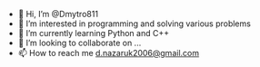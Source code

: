 - 👋 Hi, I’m @Dmytro811
- 👀 I’m interested in programming and solving various problems
- 🌱 I’m currently learning Python and C++
- 💞️ I’m looking to collaborate on ...
- 📫 How to reach me d.nazaruk2006@gmail.com

<!---
Dmytro811/Dmytro811 is a ✨ special ✨ repository because its `README.md` (this file) appears on your GitHub profile.
You can click the Preview link to take a look at your changes.
--->

